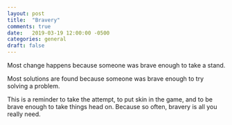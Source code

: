 ```yaml
---
layout: post
title:  "Bravery"
comments: true
date:   2019-03-19 12:00:00 -0500
categories: general
draft: false
---
```


Most change happens because someone was brave enough to take a stand. 

Most solutions are found because someone was brave enough to try solving a problem. 

This is a reminder to take the attempt, to put skin in the game, and to be brave enough to take things head on. Because so often, bravery is all you really need.